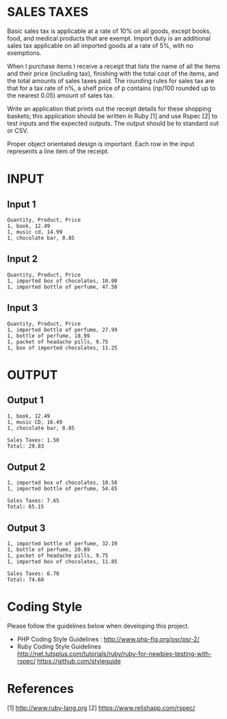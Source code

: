 # SALES TAXES

Basic sales tax is applicable at a rate of 10% on all goods, except books, food, and medical products that are exempt. Import duty is an additional sales tax applicable on all imported goods at a rate of 5%, with no exemptions.

When I purchase items I receive a receipt that lists the name of all the items and their price (including tax), finishing with the total cost of the items, and the total amounts of sales taxes paid. The rounding rules for sales tax are that for a tax rate of n%, a shelf price of p contains (np/100 rounded up to the nearest 0.05) amount of sales tax.

Write an application that prints out the receipt details for these shopping baskets; this application should be written in Ruby [1] and use Rspec [2] to test inputs and the expected outputs. The output should be to standard out or CSV.

Proper object orientated design is important. Each row in the input represents a line item of the receipt.

# INPUT

## Input 1
```
Quantity, Product, Price
1, book, 12.49
1, music cd, 14.99
1, chocolate bar, 0.85
```

## Input 2
```
Quantity, Product, Price
1, imported box of chocolates, 10.00
1, imported bottle of perfume, 47.50
```

## Input 3
```
Quantity, Product, Price
1, imported bottle of perfume, 27.99
1, bottle of perfume, 18.99
1, packet of headache pills, 9.75
1, box of imported chocolates, 11.25
```

# OUTPUT

## Output 1
```
1, book, 12.49
1, music CD, 16.49
1, chocolate bar, 0.85

Sales Taxes: 1.50
Total: 29.83
```

## Output 2
```
1, imported box of chocolates, 10.50
1, imported bottle of perfume, 54.65

Sales Taxes: 7.65
Total: 65.15
```

## Output 3
```
1, imported bottle of perfume, 32.19
1, bottle of perfume, 20.89
1, packet of headache pills, 9.75
1, imported box of chocolates, 11.85

Sales Taxes: 6.70
Total: 74.68
```

# Coding Style
Please follow the guidelines below when developing this project.
-   PHP Coding Style Guidelines : http://www.php-fig.org/psr/psr-2/
-   Ruby Coding Style Guidelines http://net.tutsplus.com/tutorials/ruby/ruby-for-newbies-testing-with-rspec/ https://github.com/styleguide

# References
[1] http://www.ruby-lang.org
[2] https://www.relishapp.com/rspec/
